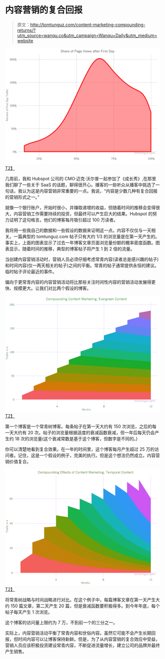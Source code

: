 # 内容营销的复合回报

> 原文：<http://tomtunguz.com/content-marketing-compounding-returns/?utm_source=wanqu.co&utm_campaign=Wanqu+Daily&utm_medium=website>

[![image](img/efa2b1fb778b3a91354d85db72f0ea2e.png)T2】](https://res.cloudinary.com/dzawgnnlr/image/upload/q_auto/f_auto/w_auto/pdf_blog_traffic.png)

几周前，我和 Hubspot 公司的 CMO·迈克·沃尔普一起参加了《成长秀》,在那里我们聊了一些关于 SaaS 的话题，聊得很开心。播客的一些听众从播客中挑选了一句话，我认为这是内容营销非常重要的一点。我说，“内容是少数几种有复合回报的营销形式之一。”

就像一个银行账户，开始时很小，并赚取递增的收益，但随着时间的推移会变得很大，内容营销工作需要持续的投资，但最终可以产生巨大的结果。Hubspot 的努力证明了这句格言。他们的博客每月吸引超过 100 万读者。

我将用一些我自己的数据和一些假设的数据来证明这一点。内容不仅仅与一天相关。一篇典型的 tomtunguz.com 帖子只有大约 1/3 的浏览量是在第一天产生的。事实上，上面的图表显示了过去一年博客文章页面浏览量份额的概率密度函数。图表显示，随着时间的推移，典型的博客帖子将产生 1 到 2 倍的流量。

当创建内容营销活动时，营销人员必须仔细考虑常青内容(读者总是感兴趣的帖子)和时间内容(仅一两天相关的帖子)之间的平衡。常青的帖子通常提供永恒的建议。临时帖子评论最近的事件。

偏向于更常青内容的内容营销活动将比那些关注时间性内容的营销活动发展得更快、规模更大。让我们对比两个假设的博客。

[![image](img/98b050b0799d078a6aea99233be4257a.png)T2】](https://res.cloudinary.com/dzawgnnlr/image/upload/q_auto/f_auto/w_auto/evergreen.png)

第一个博客是一个常青树博客。每条帖子在第一天大约有 150 次浏览，之后的每一天大约有 20 次。帖子的浏览量根据适度的衰减函数衰减，但一年后每天仍会产生约 18 次的浏览量(这个衰减常数是基于这个博客，但数字是不同的。)

你可以清楚地看到复合效果。在一年的时间里，这个博客每月产生超过 25 万的访问者。记住，这是一个假设的例子，完美的执行。但是这个想法仍然成立。内容营销价值复合。

[![image](img/87d87b13ce199ca7fdfe2e8ea5ef83f4.png)T2】](https://res.cloudinary.com/dzawgnnlr/image/upload/q_auto/f_auto/w_auto/temporal.png)

将常青树战略与时间战略进行对比。在这个例子中，每篇博客文章在第一天产生大约 150 篇文章，第二天产生 20 篇，但是衰减函数要积极得多。到今年年底，每个帖子每天产生 1 次浏览。

这个博客的访问量上限约为 7 万，不到前一个的三分之一。

实际上，内容营销活动平衡了常青内容和世俗内容。虽然它可能不会产生长期回报，但时间内容可以让博客保持新鲜。但是，为了从内容营销的复合效应中受益，营销人员应该积极投资建设常青内容，不断促进流量增长，建立公司的品牌并最终产生销售。